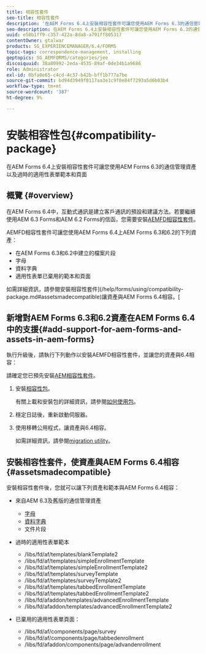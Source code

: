 ```yaml
---
title: 相容性套件
seo-title: 相容性套件
description: '在AEM Forms 6.4上安裝相容性套件可讓您使用AEM Forms 6.3的通信管理資產以及過時的適用性表單範本和頁面 '
seo-description: 在AEM Forms 6.4上安裝相容性套件可讓您使用AEM Forms 6.3的通信管理資產以及過時的適用性表單範本和頁面
uuid: e50b1ff9-c357-422a-8da8-a791ff805317
contentOwner: gtalwar
products: SG_EXPERIENCEMANAGER/6.4/FORMS
topic-tags: correspondence-management, installing
geptopics: SG_AEMFORMS/categories/jee
discoiquuid: 38a80992-2eda-4535-89af-0de34b1a9686
role: Administrator
exl-id: 0bfa0e65-c4cd-4c37-b42b-bff1b777a7be
source-git-commit: bd94d3949f0117aa3e1c9f0e84f7293a5d6b03b4
workflow-type: tm+mt
source-wordcount: '387'
ht-degree: 9%

---
```


# 安裝相容性包{#compatibility-package}

在AEM Forms 6.4上安裝相容性套件可讓您使用AEM Forms 6.3的通信管理資產以及過時的適用性表單範本和頁面

## 概覽 {#overview}

在AEM Forms 6.4中，互動式通訊是建立客戶通訊的預設和建議方法。若要繼續使用AEM 6.3 Forms和AEM 6.2 Forms的信函，您需要安裝[AEMFD相容性套件](https://www.adobeaemcloud.com/content/marketplace/marketplaceProxy.html?packagePath=/content/companies/public/adobe/packages/cq640/fd/AEM-FORMS-6.4-COMPAT)。

AEMFD相容性套件可讓您使用AEM Forms 6.4上AEM Forms 6.3和6.2的下列資產：

* 在AEM Forms 6.3和6.2中建立的檔案片段
* 字母
* 資料字典
* 適用性表單已棄用的範本和頁面

如需詳細資訊，請參閱安裝相容性套件](/help/forms/using/compatibility-package.md#assetsmadecompatible)讓資產與AEM Forms 6.4相容。[

## 新增對AEM Forms 6.3和6.2資產在AEM Forms 6.4中的支援{#add-support-for-aem-forms-and-assets-in-aem-forms}

執行升級後，請執行下列動作以安裝AEMFD相容性套件，並讓您的資產與6.4相容：

請確定您已預先安裝[AEM相容性套件](/help/sites-deploying/backward-compatibility.md)。

1. 安裝[相容性包](https://www.adobeaemcloud.com/content/marketplace/marketplaceProxy.html?packagePath=/content/companies/public/adobe/packages/cq640/fd/AEM-FORMS-6.4-COMPAT)。

   有關上載和安裝包的詳細資訊，請參閱[如何使用包](/help/sites-administering/package-manager.md)。

1. 穩定日誌後，重新啟動伺服器。
1. 使用移轉公用程式，讓資產與6.4相容。

   如需詳細資訊，請參閱[migration utility](/help/forms/using/migration-utility.md)。

## 安裝相容性套件，使資產與AEM Forms 6.4相容 {#assetsmadecompatible}

安裝相容性套件後，您就可以讓下列資產和範本與AEM Forms 6.4相容：

* 來自AEM 6.3及舊版的通信管理資產

   * [字母](/help/forms/using/create-letter.md)
   * [資料字典](/help/forms/using/data-dictionary.md)
   * 文件片段

* 過時的適用性表單範本

   * /libs/fd/af/templates/blankTemplate2
   * /libs/fd/af/templates/simpleEnrollmentTemplate
   * /libs/fd/af/templates/simpleEnrollmentTemplate2
   * /libs/fd/af/templates/surveyTemplate
   * /libs/fd/af/templates/surveyTemplate2
   * /libs/fd/af/templates/tabbedEnrollmentTemplate
   * /libs/fd/af/templates/tabbedEnrollmentTemplate2
   * /libs/fd/afaddon/templates/advancedEnrollmentTemplate
   * /libs/fd/afaddon/templates/advancedEnrollmentTemplate2

* 已棄用的適用性表單頁面：

   * /libs/fd/af/components/page/survey
   * /libs/fd/af/components/page/tabbedenrollment
   * /libs/fd/afaddon/components/page/advandenrollment

